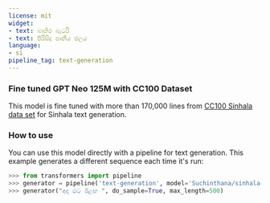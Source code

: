 ```yaml
---
license: mit
widget:
- text: බාහිර බැටරි
- text: පිරිසිදු පානීය ජලය
language:
- si
pipeline_tag: text-generation
---
```


### Fine tuned GPT Neo 125M with CC100 Dataset

This model is fine tuned with more than 170,000 lines from [CC100 Sinhala data set](https://metatext.io/datasets/cc100-sinhala) for Sinhala text generation.

### How to use

You can use this model directly with a pipeline for text generation. This example generates a different sequence each time it's run:

```py
>>> from transformers import pipeline
>>> generator = pipeline('text-generation', model='Suchinthana/sinhala-gpt-neo-cc100')
>>> generator("අද මට ඊළඟ ", do_sample=True, max_length=500)
```
